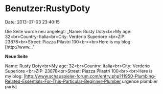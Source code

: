 Benutzer:RustyDoty
==================

Date: 2013-07-03 23:40:15

Die Seite wurde neu angelegt: „Name: Rusty Doty\<br\>My age:
32\<br\>Country: Italia\<br\>City: Verderio Superiore \<br\>ZIP:
23878\<br\>Street: Piazza Pilastri 100\<br\>\<br\>Here is my blog:
\[http://www..."

**Neue Seite**

<div>

Name: Rusty Doty\<br\>My age: 32\<br\>Country: Italia\<br\>City:
Verderio Superiore \<br\>ZIP: 23878\<br\>Street: Piazza Pilastri
100\<br\>\<br\>Here is my blog:
\[http://www.schauspieler-forum.com/entry.php?11950-Plumbing-Related-Essentials-For-This-Particular-Beginner-Plumber
urgence plombier paris\]

</div>
